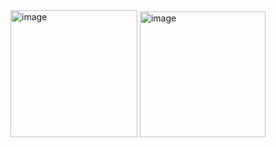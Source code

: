 <img width="203" alt="image" src="https://github.com/user-attachments/assets/dc55ea7a-01de-4ae5-b506-35ff67400d14" />

<img width="201" alt="image" src="https://github.com/user-attachments/assets/6d8cb6f7-4904-4560-9087-7e072d7e0382" />
